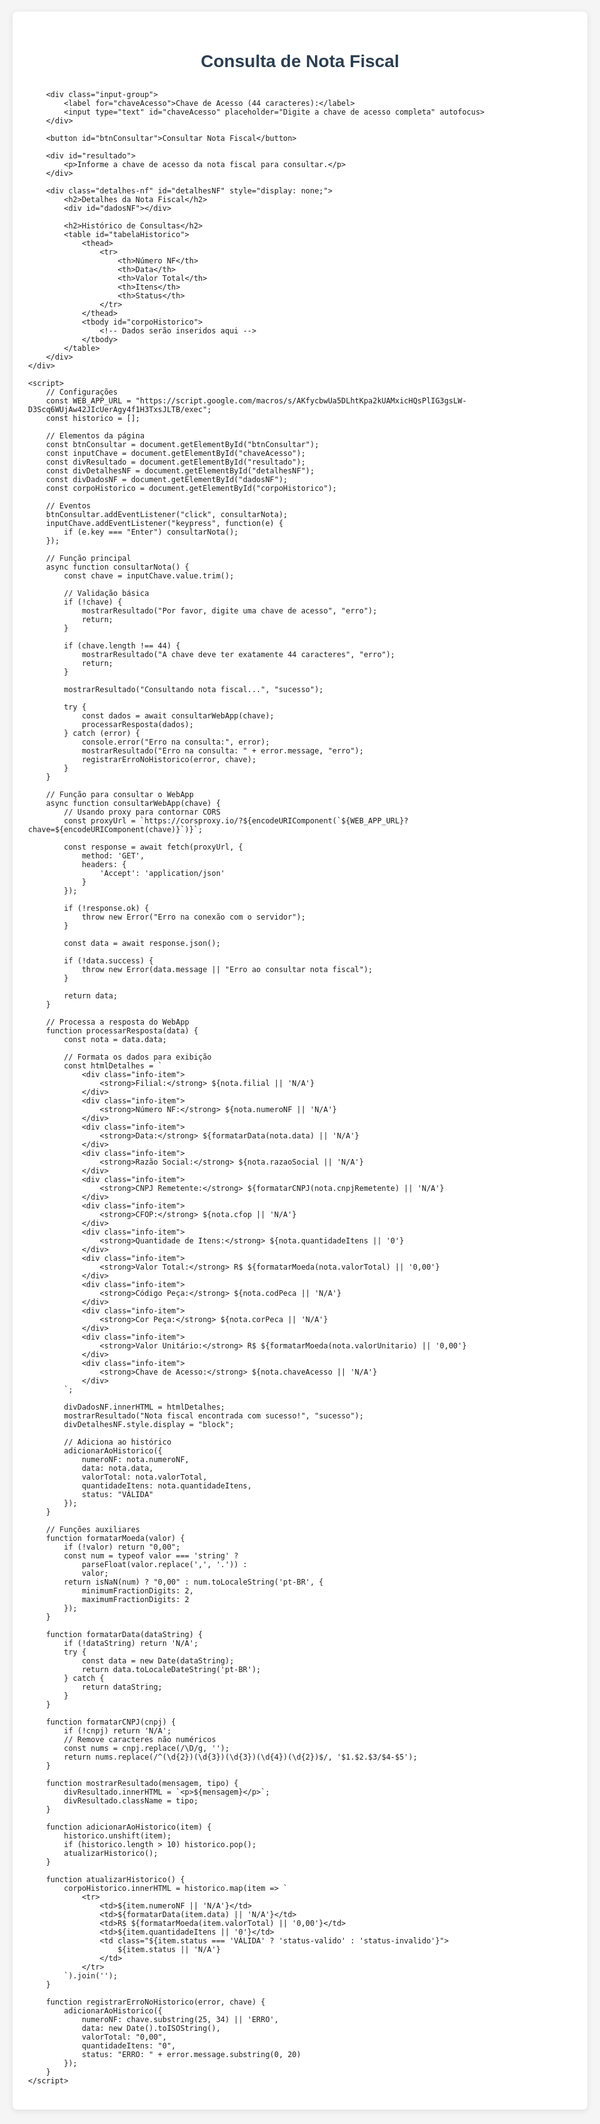 <!DOCTYPE html>
<html lang="pt-BR">
<head>
    <meta charset="UTF-8">
    <meta name="viewport" content="width=device-width, initial-scale=1.0">
    <title>Consulta de Nota Fiscal</title>
    <style>
        body {
            font-family: Arial, sans-serif;
            max-width: 1000px;
            margin: 0 auto;
            padding: 20px;
            background-color: #f5f5f5;
        }
        h1 {
            color: #2c3e50;
            text-align: center;
            margin-bottom: 30px;
        }
        .container {
            background-color: white;
            padding: 25px;
            border-radius: 8px;
            box-shadow: 0 2px 10px rgba(0,0,0,0.1);
        }
        .input-group {
            margin-bottom: 20px;
        }
        label {
            display: block;
            margin-bottom: 8px;
            font-weight: bold;
        }
        input, button {
            padding: 12px;
            font-size: 16px;
            width: 100%;
            box-sizing: border-box;
            border: 1px solid #ddd;
            border-radius: 4px;
        }
        button {
            background-color: #3498db;
            color: white;
            border: none;
            cursor: pointer;
            transition: background-color 0.3s;
        }
        button:hover {
            background-color: #2980b9;
        }
        #resultado {
            margin-top: 30px;
            padding: 20px;
            border-radius: 5px;
            background-color: white;
            box-shadow: 0 2px 10px rgba(0,0,0,0.1);
        }
        .sucesso {
            background-color: #dff0d8;
            border-left: 4px solid #3c763d;
        }
        .erro {
            background-color: #f2dede;
            border-left: 4px solid #a94442;
        }
        .detalhes-nf {
            margin-top: 20px;
        }
        table {
            width: 100%;
            border-collapse: collapse;
            margin-top: 20px;
        }
        th, td {
            padding: 12px;
            text-align: left;
            border-bottom: 1px solid #ddd;
        }
        th {
            background-color: #f2f2f2;
            font-weight: bold;
        }
        .status-valido {
            color: #3c763d;
            font-weight: bold;
        }
        .status-invalido {
            color: #a94442;
            font-weight: bold;
        }
    </style>
</head>
<body>
    <div class="container">
        <h1>Consulta de Nota Fiscal</h1>
        
        <div class="input-group">
            <label for="chaveAcesso">Chave de Acesso (44 caracteres):</label>
            <input type="text" id="chaveAcesso" placeholder="Digite a chave de acesso completa" autofocus>
        </div>
        
        <button id="btnConsultar">Consultar Nota Fiscal</button>
        
        <div id="resultado">
            <p>Informe a chave de acesso da nota fiscal para consultar.</p>
        </div>
        
        <div class="detalhes-nf" id="detalhesNF" style="display: none;">
            <h2>Detalhes da Nota Fiscal</h2>
            <div id="dadosNF"></div>
            
            <h2>Histórico de Consultas</h2>
            <table id="tabelaHistorico">
                <thead>
                    <tr>
                        <th>Número NF</th>
                        <th>Data</th>
                        <th>Valor Total</th>
                        <th>Itens</th>
                        <th>Status</th>
                    </tr>
                </thead>
                <tbody id="corpoHistorico">
                    <!-- Dados serão inseridos aqui -->
                </tbody>
            </table>
        </div>
    </div>

    <script>
        // Configurações
        const WEB_APP_URL = "https://script.google.com/macros/s/AKfycbwUa5DLhtKpa2kUAMxicHQsPlIG3gsLW-D3Scq6WUjAw42JIcUerAgy4f1H3TxsJLTB/exec";
        const historico = [];
        
        // Elementos da página
        const btnConsultar = document.getElementById("btnConsultar");
        const inputChave = document.getElementById("chaveAcesso");
        const divResultado = document.getElementById("resultado");
        const divDetalhesNF = document.getElementById("detalhesNF");
        const divDadosNF = document.getElementById("dadosNF");
        const corpoHistorico = document.getElementById("corpoHistorico");
        
        // Eventos
        btnConsultar.addEventListener("click", consultarNota);
        inputChave.addEventListener("keypress", function(e) {
            if (e.key === "Enter") consultarNota();
        });
        
        // Função principal
        async function consultarNota() {
            const chave = inputChave.value.trim();
            
            // Validação básica
            if (!chave) {
                mostrarResultado("Por favor, digite uma chave de acesso", "erro");
                return;
            }
            
            if (chave.length !== 44) {
                mostrarResultado("A chave deve ter exatamente 44 caracteres", "erro");
                return;
            }
            
            mostrarResultado("Consultando nota fiscal...", "sucesso");
            
            try {
                const dados = await consultarWebApp(chave);
                processarResposta(dados);
            } catch (error) {
                console.error("Erro na consulta:", error);
                mostrarResultado("Erro na consulta: " + error.message, "erro");
                registrarErroNoHistorico(error, chave);
            }
        }
        
        // Função para consultar o WebApp
        async function consultarWebApp(chave) {
            // Usando proxy para contornar CORS
            const proxyUrl = `https://corsproxy.io/?${encodeURIComponent(`${WEB_APP_URL}?chave=${encodeURIComponent(chave)}`)}`;
            
            const response = await fetch(proxyUrl, {
                method: 'GET',
                headers: {
                    'Accept': 'application/json'
                }
            });
            
            if (!response.ok) {
                throw new Error("Erro na conexão com o servidor");
            }
            
            const data = await response.json();
            
            if (!data.success) {
                throw new Error(data.message || "Erro ao consultar nota fiscal");
            }
            
            return data;
        }
        
        // Processa a resposta do WebApp
        function processarResposta(data) {
            const nota = data.data;
            
            // Formata os dados para exibição
            const htmlDetalhes = `
                <div class="info-item">
                    <strong>Filial:</strong> ${nota.filial || 'N/A'}
                </div>
                <div class="info-item">
                    <strong>Número NF:</strong> ${nota.numeroNF || 'N/A'}
                </div>
                <div class="info-item">
                    <strong>Data:</strong> ${formatarData(nota.data) || 'N/A'}
                </div>
                <div class="info-item">
                    <strong>Razão Social:</strong> ${nota.razaoSocial || 'N/A'}
                </div>
                <div class="info-item">
                    <strong>CNPJ Remetente:</strong> ${formatarCNPJ(nota.cnpjRemetente) || 'N/A'}
                </div>
                <div class="info-item">
                    <strong>CFOP:</strong> ${nota.cfop || 'N/A'}
                </div>
                <div class="info-item">
                    <strong>Quantidade de Itens:</strong> ${nota.quantidadeItens || '0'}
                </div>
                <div class="info-item">
                    <strong>Valor Total:</strong> R$ ${formatarMoeda(nota.valorTotal) || '0,00'}
                </div>
                <div class="info-item">
                    <strong>Código Peça:</strong> ${nota.codPeca || 'N/A'}
                </div>
                <div class="info-item">
                    <strong>Cor Peça:</strong> ${nota.corPeca || 'N/A'}
                </div>
                <div class="info-item">
                    <strong>Valor Unitário:</strong> R$ ${formatarMoeda(nota.valorUnitario) || '0,00'}
                </div>
                <div class="info-item">
                    <strong>Chave de Acesso:</strong> ${nota.chaveAcesso || 'N/A'}
                </div>
            `;
            
            divDadosNF.innerHTML = htmlDetalhes;
            mostrarResultado("Nota fiscal encontrada com sucesso!", "sucesso");
            divDetalhesNF.style.display = "block";
            
            // Adiciona ao histórico
            adicionarAoHistorico({
                numeroNF: nota.numeroNF,
                data: nota.data,
                valorTotal: nota.valorTotal,
                quantidadeItens: nota.quantidadeItens,
                status: "VÁLIDA"
            });
        }
        
        // Funções auxiliares
        function formatarMoeda(valor) {
            if (!valor) return "0,00";
            const num = typeof valor === 'string' ? 
                parseFloat(valor.replace(',', '.')) : 
                valor;
            return isNaN(num) ? "0,00" : num.toLocaleString('pt-BR', {
                minimumFractionDigits: 2,
                maximumFractionDigits: 2
            });
        }
        
        function formatarData(dataString) {
            if (!dataString) return 'N/A';
            try {
                const data = new Date(dataString);
                return data.toLocaleDateString('pt-BR');
            } catch {
                return dataString;
            }
        }
        
        function formatarCNPJ(cnpj) {
            if (!cnpj) return 'N/A';
            // Remove caracteres não numéricos
            const nums = cnpj.replace(/\D/g, '');
            return nums.replace(/^(\d{2})(\d{3})(\d{3})(\d{4})(\d{2})$/, '$1.$2.$3/$4-$5');
        }
        
        function mostrarResultado(mensagem, tipo) {
            divResultado.innerHTML = `<p>${mensagem}</p>`;
            divResultado.className = tipo;
        }
        
        function adicionarAoHistorico(item) {
            historico.unshift(item);
            if (historico.length > 10) historico.pop();
            atualizarHistorico();
        }
        
        function atualizarHistorico() {
            corpoHistorico.innerHTML = historico.map(item => `
                <tr>
                    <td>${item.numeroNF || 'N/A'}</td>
                    <td>${formatarData(item.data) || 'N/A'}</td>
                    <td>R$ ${formatarMoeda(item.valorTotal) || '0,00'}</td>
                    <td>${item.quantidadeItens || '0'}</td>
                    <td class="${item.status === 'VÁLIDA' ? 'status-valido' : 'status-invalido'}">
                        ${item.status || 'N/A'}
                    </td>
                </tr>
            `).join('');
        }
        
        function registrarErroNoHistorico(error, chave) {
            adicionarAoHistorico({
                numeroNF: chave.substring(25, 34) || 'ERRO',
                data: new Date().toISOString(),
                valorTotal: "0,00",
                quantidadeItens: "0",
                status: "ERRO: " + error.message.substring(0, 20)
            });
        }
    </script>
</body>
</html>
